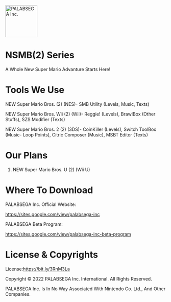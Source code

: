 <img width="100" alt="PALABSEGA Inc." src="https://user-images.githubusercontent.com/106941808/173286437-2a4459dc-053c-4107-8ae7-4dc6376b0a13.png">

# NSMB(2) Series
A Whole New Super Mario Advanture Starts Here!
# Tools We Use
NEW Super Mario Bros. (2) (NES)- SMB Utility (Levels, Music, Texts)

NEW Super Mario Bros. Wii (2) (Wii)- Reggie! (Levels), BrawlBox (Other Stuffs), SZS Modifier (Texts)

NEW Super Mario Bros. 2 (2) (3DS)- CoinKiller (Levels), Switch ToolBox (Music- Loop Points), Citric Composer (Music), MSBT Editor (Texts)

# Our Plans
1. NEW Super Mario Bros. U (2) (Wii U)

# Where To Download
PALABSEGA Inc. Official Website:

https://sites.google.com/view/palabsega-inc

PALABSEGA Beta Program:

https://sites.google.com/view/palabsega-inc-beta-program

# License & Copyrights
License:https://bit.ly/3RnM3La

Copyright © 2022 PALABSEGA Inc. International. 
All Rights Reserved.

PALABSEGA Inc. Is In No Way Associated With Nintendo Co. Ltd., And Other Companies.
